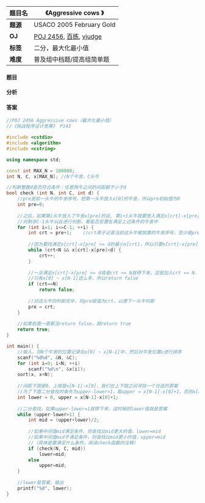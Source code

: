 |题目名|《Aggressive cows 》|  
|---|---|  
|**题源**|USACO 2005 February Gold|  
|**OJ**|[POJ 2456](http://poj.org/problem?id=2456), [百练](http://bailian.openjudge.cn/practice/2456/), [vjudge](https://vjudge.net/problem/POJ-2456)|  
|**标签**|二分，最大化最小值|  
|**难度**|普及组中档题/提高组简单题|  

#### 题目
#### 分析 

#### 答案
```cpp
//POJ 2456 Aggressive cows（最大化最小值）
//《挑战程序设计竞赛》 P143 

#include <cstdio>
#include <algorithm>
#include <cstring>

using namespace std;

const int MAX_N = 100000;
int N, C, x[MAX_N]; //N个牛舍，C头牛

//判断整数d是否符合条件：任意两牛之间的间距都不小于d 
bool check (int N, int C, int d) {
	//pre是前一头牛的牛舍序号，把第一头牛放入x[0]的牛舍，所以pre初始值为0 
	int pre=0;
	
	//之后，如果第i头牛放入了牛舍x[pre]的话, 第i+1头牛就要放入满足x[crt]-x[pre] >= d的最小x[crt]中
	//对剩余C-1头牛以此进行判断，看能否安置在满足上述条件的牛舍中 
	for (int i=1; i<=C-1; ++i) {
		int crt = pre+1;	//crt用于记录当前这头牛被放置的牛舍序号，至少是pre+1
		
		//因为要找满足x[crt]-x[pre] >= d的最小x[crt]，所以只要x[crt]-x[pre] < d就看下一个牛舍(crt++) 
		while (crt<N && x[crt]-x[pre]<d) {
			crt++;
		}
		
		//一旦满足x[crt]-x[pre] >= d或者crt >= N就停下来，这是加入crt == N，说明牛舍不够用，因为牛舍
		//只有x[0] ~ x[N-1]这么多，所以return false 
		if (crt==N)
			return false;
		
		//对这头牛的判断完毕，将pre赋值为crt，以便下一头牛判断 
		pre = crt;
	}
	
	//如果前面一直都没return false，就return true 
	return true;
}

int main() {
	//输入，将N个牛舍的位置记录在x[0] ~ x[N-1]中，然后对牛舍位置x进行排序 
	scanf("%d%d", &N, &C);
	for (int i=0; i<N; ++i)
		scanf("%d\n", &x[i]);
	sort(x, x+N);
	
	//间距下限是0，上限是x[N-1]-x[0]，我们在上下限之间寻找一个合适的答案
	//为了下面二分查找时条件为upper-lower>1，取upper = x[N-1]-x[0]+1，否则x[N-1]-x[0]有可能为1，无法大于1 
	int lower = 0, upper = x[N-1]-x[0]+1;
	
	//二分查找，如果upper-lower=1就停下来，这时候的lower值就是答案 
	while (upper-lower>1) {
		int mid = (upper+lower)/2;
		
		//如果中间值mid满足条件，则查找比mid更大的值，lower=mid
		//如果中间值mid不满足条件，则查找比mid更小的值，upper=mid
		//（具体是要满足什么条件，阅读check函数的注释）
		if (check(N, C, mid))
			lower=mid;
		else
			upper=mid;
	}
	
	//lower是答案，输出 
	printf("%d", lower);
}
```

